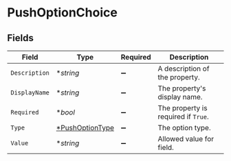 # PushOptionChoice


## Fields

| Field                                                    | Type                                                     | Required                                                 | Description                                              |
| -------------------------------------------------------- | -------------------------------------------------------- | -------------------------------------------------------- | -------------------------------------------------------- |
| `Description`                                            | **string*                                                | :heavy_minus_sign:                                       | A description of the property.                           |
| `DisplayName`                                            | **string*                                                | :heavy_minus_sign:                                       | The property's display name.                             |
| `Required`                                               | **bool*                                                  | :heavy_minus_sign:                                       | The property is required if `True`.                      |
| `Type`                                                   | [*PushOptionType](../../models/shared/pushoptiontype.md) | :heavy_minus_sign:                                       | The option type.                                         |
| `Value`                                                  | **string*                                                | :heavy_minus_sign:                                       | Allowed value for field.                                 |